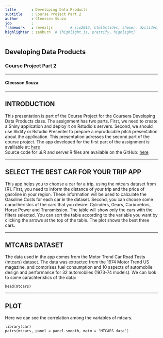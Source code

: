 ```yaml
---
title       : Developing Data Products
subtitle    : Course Project Part 2
author      : Cleosson Souza
job         : 
framework   : revealjs        # {io2012, html5slides, shower, dzslides, ...}
highlighter : zenburn  # {highlight.js, prettify, highlight}
--- 
```


## Developing Data Products
### Course Project Part 2
----
#### Cleosson Souza

---

## INTRODUCTION
This presentation is part of the Course Project for the Coursera Developing Data Products class. The assignment has two parts. First, we need to create a Shiny application and deploy it on Rstudio's servers. Second, we should use Slidify or Rstudio Presenter to prepare a reproducible pitch presentation about the application. This presentation adresses the second part of the course project.
The app developed for the first part of the assignment is avalilable at:
[here](https://cleosson.shinyapps.io/DevelopingDataProducts)<br />
Source code for ui.R and server.R files are available on the GitHub:
[here](https://github.com/cleosson/DevelopingDataProductsProject)

---

## SELECT THE BEST CAR FOR YOUR TRIP APP
This app helps you to choose a car for a trip, using the mtcars dataset from [R].
First, you need to inform the distance of your trip and the price of gasoline in your region. These information will be used to calculate the Gasoline Costs for each car in the dataset. Second, you can choose some caractheristcs of the cars that you desire: Cylinders, Gears, Carburetors, Horse Power and Transmission. The table will show only the cars with the filters selected. You can sort the table according to the variable you want by clicking the arrows at the top of the table. The plot shows the best three cars.

---

## MTCARS DATASET
The data used in the app comes from the Motor Trend Car Road Tests (mtcars) dataset. The data was extracted from the 1974 Motor Trend US magazine, and comprises fuel consumption and 10 aspects of automobile design and performance for 32 automobiles (1973-74 models). We can look to some carachteristics of the data:

```{r}
head(mtcars)
```

---

## PLOT
Here we can see the correlation among the variables of mtcars.
```{r}
library(car)
pairs(mtcars, panel = panel.smooth, main = "MTCARS data")
```
